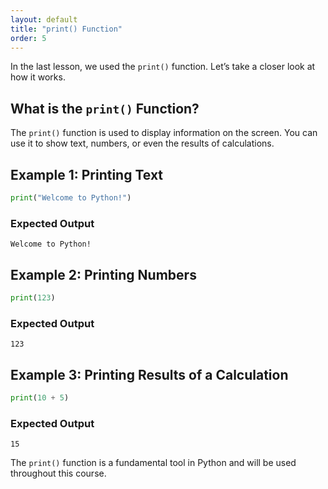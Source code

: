 ```yaml
---
layout: default
title: "print() Function"
order: 5
---
```


In the last lesson, we used the `print()` function. Let’s take a closer look at how it works.

## What is the `print()` Function?

The `print()` function is used to display information on the screen. You can use it to show text, numbers, or even the results of calculations.

## Example 1: Printing Text

```python
print("Welcome to Python!")
```

### Expected Output

```plaintext
Welcome to Python!
```

## Example 2: Printing Numbers

```python
print(123)
```

### Expected Output

```plaintext
123
```

## Example 3: Printing Results of a Calculation

```python
print(10 + 5)
```

### Expected Output

```plaintext
15
```

The `print()` function is a fundamental tool in Python and will be used throughout this course.
